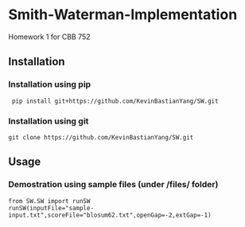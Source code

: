 # Smith-Waterman-Implementation
Homework 1 for CBB 752

## Installation

### Installation using pip
~~~~~~~~~~~~~~~~
 pip install git+https://github.com/KevinBastianYang/SW.git
~~~~~~~~~~~~~~~~
### Installation using git
~~~~~~~~~~~~~~~~
git clone https://github.com/KevinBastianYang/SW.git
~~~~~~~~~~~~~~~~


## Usage

### Demostration using sample files (under /files/ folder)
~~~~~~~~~~~~~~~~
from SW.SW import runSW
runSW(inputFile="sample-input.txt",scoreFile="blosum62.txt",openGap=-2,extGap=-1)
~~~~~~~~~~~~~~~~
